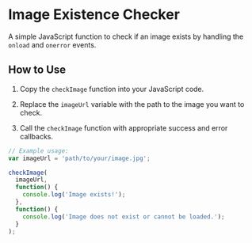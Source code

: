 # Image Existence Checker

A simple JavaScript function to check if an image exists by handling the `onload` and `onerror` events.
  
## How to Use

1. Copy the `checkImage` function into your JavaScript code.  

2. Replace the `imageUrl` variable with the path to the image you want to check.

3. Call the `checkImage` function with appropriate success and error callbacks.

```javascript
// Example usage:
var imageUrl = 'path/to/your/image.jpg';

checkImage(
  imageUrl,
  function() {
    console.log('Image exists!');
  },
  function() {
    console.log('Image does not exist or cannot be loaded.');
  }
);
